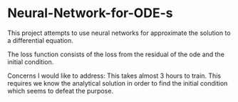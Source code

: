 # Neural-Network-for-ODE-s

This project attempts to use neural networks for approximate the solution to a differential equation.

The loss function consists of the loss from the residual of the ode and the initial condition.


Concerns I would like to address:
  This takes almost 3 hours to train. 
  This requires we know the analytical solution in order to find the initial condition which seems to defeat the purpose.
  
